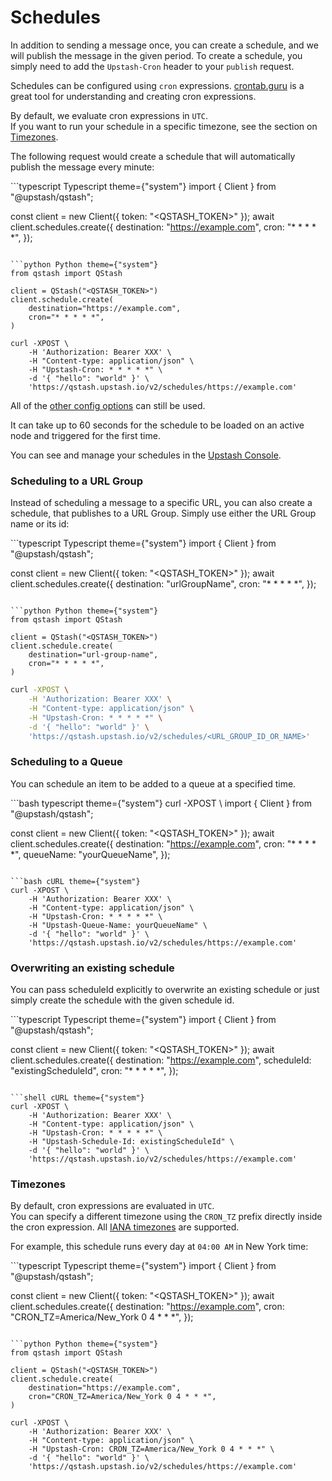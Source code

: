 # Schedules

In addition to sending a message once, you can create a schedule, and we will
publish the message in the given period. To create a schedule, you simply need
to add the `Upstash-Cron` header to your `publish` request.

Schedules can be configured using `cron` expressions.
[crontab.guru](https://crontab.guru/) is a great tool for understanding and
creating cron expressions.

By default, we evaluate cron expressions in `UTC`.\
If you want to run your schedule in a specific timezone, see the section on
[Timezones](#timezones).

The following request would create a schedule that will automatically publish
the message every minute:

<CodeGroup>
  ```typescript Typescript theme={"system"}
  import { Client } from "@upstash/qstash";

  const client = new Client({ token: "<QSTASH_TOKEN>" });
  await client.schedules.create({
    destination: "https://example.com",
    cron: "* * * * *",
  });
  ```

  ```python Python theme={"system"}
  from qstash import QStash

  client = QStash("<QSTASH_TOKEN>")
  client.schedule.create(
      destination="https://example.com",
      cron="* * * * *",
  )
  ```

  ```shell cURL theme={"system"}
  curl -XPOST \
      -H 'Authorization: Bearer XXX' \
      -H "Content-type: application/json" \
      -H "Upstash-Cron: * * * * *" \
      -d '{ "hello": "world" }' \
      'https://qstash.upstash.io/v2/schedules/https://example.com'
  ```
</CodeGroup>

All of the [other config options](/qstash/howto/publishing#optional-parameters-and-configuration)
can still be used.

<Info>
  It can take up to 60 seconds for the schedule to be loaded on an active node and
  triggered for the first time.
</Info>

You can see and manage your schedules in the
[Upstash Console](https://console.upstash.com/qstash).

### Scheduling to a URL Group

Instead of scheduling a message to a specific URL, you can also create a
schedule, that publishes to a URL Group. Simply use either the URL Group name or its id:

<CodeGroup>
  ```typescript Typescript theme={"system"}
  import { Client } from "@upstash/qstash";

  const client = new Client({ token: "<QSTASH_TOKEN>" });
  await client.schedules.create({
    destination: "urlGroupName",
    cron: "* * * * *",
  });
  ```

  ```python Python theme={"system"}
  from qstash import QStash

  client = QStash("<QSTASH_TOKEN>")
  client.schedule.create(
      destination="url-group-name",
      cron="* * * * *",
  )
  ```

  ```bash cURL theme={"system"}
  curl -XPOST \
      -H 'Authorization: Bearer XXX' \
      -H "Content-type: application/json" \
      -H "Upstash-Cron: * * * * *" \
      -d '{ "hello": "world" }' \
      'https://qstash.upstash.io/v2/schedules/<URL_GROUP_ID_OR_NAME>'
  ```
</CodeGroup>

### Scheduling to a Queue

You can schedule an item to be added to a queue at a specified time.

<CodeGroup>
  ```bash typescript theme={"system"}
  curl -XPOST \
  import { Client } from "@upstash/qstash";

  const client = new Client({ token: "<QSTASH_TOKEN>" });
  await client.schedules.create({
    destination: "https://example.com",
    cron: "* * * * *",
    queueName: "yourQueueName",
  });
  ```

  ```bash cURL theme={"system"}
  curl -XPOST \
      -H 'Authorization: Bearer XXX' \
      -H "Content-type: application/json" \
      -H "Upstash-Cron: * * * * *" \
      -H "Upstash-Queue-Name: yourQueueName" \
      -d '{ "hello": "world" }' \
      'https://qstash.upstash.io/v2/schedules/https://example.com'
  ```
</CodeGroup>

### Overwriting an existing schedule

You can pass scheduleId explicitly to overwrite an existing schedule or just simply create the schedule
with the given schedule id.

<CodeGroup>
  ```typescript Typescript theme={"system"}
  import { Client } from "@upstash/qstash";

  const client = new Client({ token: "<QSTASH_TOKEN>" });
  await client.schedules.create({
    destination: "https://example.com",
    scheduleId: "existingScheduleId",
    cron: "* * * * *",
  });
  ```

  ```shell cURL theme={"system"}
  curl -XPOST \
      -H 'Authorization: Bearer XXX' \
      -H "Content-type: application/json" \
      -H "Upstash-Cron: * * * * *" \
      -H "Upstash-Schedule-Id: existingScheduleId" \
      -d '{ "hello": "world" }' \
      'https://qstash.upstash.io/v2/schedules/https://example.com'
  ```
</CodeGroup>

### Timezones

By default, cron expressions are evaluated in `UTC`.\
You can specify a different timezone using the `CRON_TZ` prefix directly inside
the cron expression.  All [IANA timezones](https://en.wikipedia.org/wiki/List_of_tz_database_time_zones)
are supported.

For example, this schedule runs every day at `04:00 AM` in New York time:

<CodeGroup>
  ```typescript Typescript theme={"system"}
  import { Client } from "@upstash/qstash";

  const client = new Client({ token: "<QSTASH_TOKEN>" });
  await client.schedules.create({
    destination: "https://example.com",
    cron: "CRON_TZ=America/New_York 0 4 * * *",
  });
  ```

  ```python Python theme={"system"}
  from qstash import QStash

  client = QStash("<QSTASH_TOKEN>")
  client.schedule.create(
      destination="https://example.com",
      cron="CRON_TZ=America/New_York 0 4 * * *",
  )
  ```

  ```shell cURL theme={"system"}
  curl -XPOST \
      -H 'Authorization: Bearer XXX' \
      -H "Content-type: application/json" \
      -H "Upstash-Cron: CRON_TZ=America/New_York 0 4 * * *" \
      -d '{ "hello": "world" }' \
      'https://qstash.upstash.io/v2/schedules/https://example.com'
  ```
</CodeGroup>
